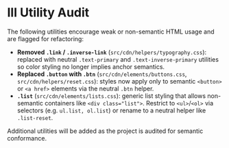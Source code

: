 # Ill Utility Audit

The following utilities encourage weak or non-semantic HTML usage and are
flagged for refactoring:

- **Removed `.link` / `.inverse-link`** (`src/cdn/helpers/typography.css`):
  replaced with neutral `.text-primary` and `.text-inverse-primary` utilities
  so color styling no longer implies anchor semantics.
- **Replaced `.button` with `.btn`** (`src/cdn/elements/buttons.css`,
  `src/cdn/helpers/reset.css`): styles now apply only to semantic
  `<button>` or `<a href>` elements via the neutral `.btn` helper.
- **`.list`** (`src/cdn/elements/lists.css`): generic list styling that allows
  non-semantic containers like `<div class="list">`. Restrict to `<ul>`/`<ol>`
  via selectors (e.g. `ul.list, ol.list`) or rename to a neutral helper like
  `.list-reset`.

Additional utilities will be added as the project is audited for semantic
conformance.

